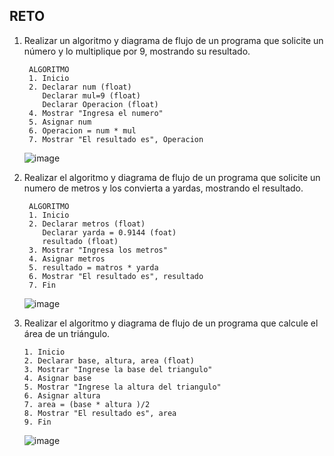 ## RETO
1. Realizar un algoritmo y diagrama de flujo de un programa que solicite un número y lo multiplique por 9, mostrando su resultado.

        ALGORITMO
        1. Inicio
        2. Declarar num (float)
           Declarar mul=9 (float)
           Declarar Operacion (float)
        4. Mostrar "Ingresa el numero"
        5. Asignar num
        6. Operacion = num * mul
        7. Mostrar "El resultado es", Operacion
        
    ![image](https://user-images.githubusercontent.com/119713481/211169483-dcb2e2b6-baf7-4cab-8e17-b3f571952bb8.png)


   
    

2. Realizar el algoritmo y diagrama de flujo de un programa que solicite un numero de metros y los convierta a yardas, mostrando el resultado.
      
        ALGORITMO
        1. Inicio
        2. Declarar metros (float)
           Declarar yarda = 0.9144 (foat)
           resultado (float)
        3. Mostrar "Ingresa los metros"
        4. Asignar metros
        5. resultado = matros * yarda
        6. Mostrar "El resultado es", resultado
        7. Fin
        
     ![image](https://user-images.githubusercontent.com/119713481/213883672-f16d2432-99dc-44e8-9b7f-e05a6a7514f8.png)

                


3. Realizar el algoritmo y diagrama de flujo de un programa que calcule el área de un triángulo.

       1. Inicio
       2. Declarar base, altura, area (float)
       3. Mostrar "Ingrese la base del triangulo"
       4. Asignar base
       5. Mostrar "Ingrese la altura del triangulo"
       6. Asignar altura
       7. area = (base * altura )/2
       8. Mostrar "El resultado es", area
       9. Fin
       
     ![image](https://user-images.githubusercontent.com/119713481/213884070-187f4efa-76b5-4b1c-8b4a-1e54e4347e2c.png)


